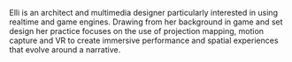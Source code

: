 Elli is an architect and multimedia designer particularly interested in using realtime and game engines. Drawing from her background in game and set design her practice focuses on the use of projection mapping, motion capture and VR to create immersive performance and spatial experiences that evolve around a narrative. 
